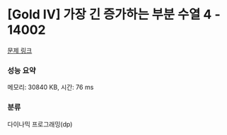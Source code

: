 # [Gold IV] 가장 긴 증가하는 부분 수열 4 - 14002  

[문제 링크](https://www.acmicpc.net/problem/14002) 

### 성능 요약

메모리: 30840 KB, 시간: 76 ms

### 분류

다이나믹 프로그래밍(dp)

